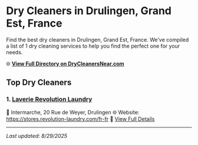 # Dry Cleaners in Drulingen, Grand Est, France

Find the best dry cleaners in Drulingen, Grand Est, France. We've compiled a list of 1 dry cleaning services to help you find the perfect one for your needs.

🌐 **[View Full Directory on DryCleanersNear.com](https://drycleanersnear.com/city/France/Grand%20Est/Drulingen)**

## Top Dry Cleaners

### 1. [Laverie Revolution Laundry](https://drycleanersnear.com/dryCleaner/68afb8a54e19aac41e8a0f96/laverie-revolution-laundry)
📍 Intermarche, 20 Rue de Weyer, Drulingen
🌐 Website: https://stores.revolution-laundry.com/fr-fr
🔗 [View Full Details](https://drycleanersnear.com/dryCleaner/68afb8a54e19aac41e8a0f96/laverie-revolution-laundry)


---

*Last updated: 8/29/2025*
